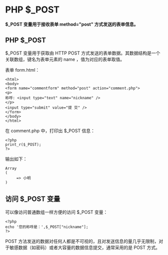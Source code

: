 # PHP $_POST

**$_POST 变量用于接收表单 method="post" 方式发送的表单信息。**

## PHP $_POST

$_POST 变量用于获取由 HTTP POST 方式发送的表单数据。其数据结构是一个关联数组，键名为表单元素的 name ，值为对应的表单取值。

表单 form.html：

    
    
    <html>
    <body>
    <form name="commentform" method="post" action="comment.php">
    <p>
    称呼: <input type="text" name="nickname" />
    </p>
    <input type="submit" value="提 交" />
    </form>
    </body>
    </html>
    

在 comment.php 中，打印出 $_POST 信息：

    
    
    <?php
    print_r($_POST);
    ?>
    

输出如下：

    
    
    Array
    (
         => 小明
    )
    

## 访问 $_POST 变量

可以像访问普通数组一样方便的访问 $_POST 变量：

    
    
    <?php
    echo '您的称呼是：',$_POST["nickname"]; 
    ?>
    

POST 方法发送的数据对任何人都是不可视的，且对发送信息的量几乎无限制，对于敏感数据（如密码）或者大容量的数据信息提交，通常采用的是 POST 方式。
